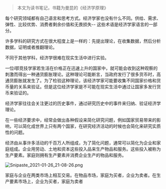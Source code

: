 > 本文为读书笔记，书籍为曼昆的《经济学原理》

每个研究领域都有自己语言和思考方式。经济学家也没有什么不同。供给、需求、弹性、比较优势、消费者剩余价值和无畏损失-- 这些术语是经济学家语言的一部分。

许多学科的研究方式在很大程度上是一样的：先提出理论，在收集数据，然后分析数据，证明或者推翻理论。

不同于其他学科，经济学很难在现实生活中进行实验。

一位i鄂竞技学家若生活在价格正在迅速上升的国家中，就可能会收到这种观察的刺激而得出一种通货膨胀理论。这种理论可能断言，当政府发行了很多货币时，高通货膨胀就发生了。为了检验这种理论，该经济学家可能要收集不同国家价格和货币量的关系来验证。但是这位经济学家是不可能在现实生活中通过让国家多发行货币来验证的。

经济学家往往会关注更过的历史事件，通过研究历史中的事件来归纳、验证经济学理论。 

在一些经济要求中，经常会做出各种假设来简化研究问题，例如国家贸易带来的影响，可以简化成世界上只有两个国家，在研究经济活动的时候也会简化来研究实质性的问题。

经济由从事许多活动的千百万人所组成，为了简化问题，通常可以简化为企业和家庭组成。企业用劳动、土地和资本这些投入品来生产物品和服务。这些投入被称为生产要素。家庭则拥有生产要素并消费企业生产的物品和服务。

![Snipaste_2021-01-26_21-08-26.png](https://upload-images.jianshu.io/upload_images/11674949-1c73f798aa14a38e.png?imageMogr2/auto-orient/strip%7CimageView2/2/w/1240)

家庭与企业在两类市场上相互交易。在物品市场，家庭为买者，企业为卖者。在生产要素市场上，企业为买者，家庭为卖者
